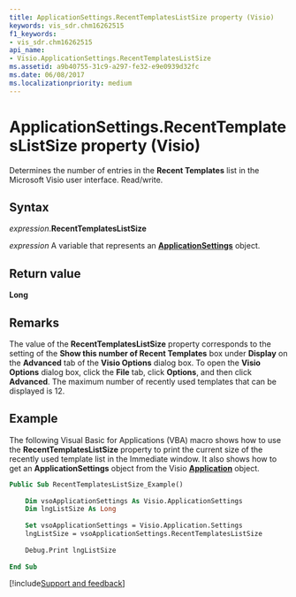 ```yaml
---
title: ApplicationSettings.RecentTemplatesListSize property (Visio)
keywords: vis_sdr.chm16262515
f1_keywords:
- vis_sdr.chm16262515
api_name:
- Visio.ApplicationSettings.RecentTemplatesListSize
ms.assetid: a9b40755-31c9-a297-fe32-e9e0939d32fc
ms.date: 06/08/2017
ms.localizationpriority: medium
---
```



# ApplicationSettings.RecentTemplatesListSize property (Visio)

Determines the number of entries in the **Recent Templates** list in the Microsoft Visio user interface. Read/write.


## Syntax

_expression_.**RecentTemplatesListSize**

_expression_ A variable that represents an **[ApplicationSettings](Visio.ApplicationSettings.md)** object.


## Return value

 **Long**


## Remarks

The value of the **RecentTemplatesListSize** property corresponds to the setting of the **Show this number of Recent Templates** box under **Display** on the **Advanced** tab of the **Visio Options** dialog box. To open the **Visio Options** dialog box, click the **File** tab, click **Options**, and then click **Advanced**. The maximum number of recently used templates that can be displayed is 12.


## Example

The following Visual Basic for Applications (VBA) macro shows how to use the **RecentTemplatesListSize** property to print the current size of the recently used template list in the Immediate window. It also shows how to get an **ApplicationSettings** object from the Visio **[Application](Visio.Application.md)** object.


```vb
Public Sub RecentTemplatesListSize_Example() 
 
    Dim vsoApplicationSettings As Visio.ApplicationSettings 
    Dim lngListSize As Long 
 
    Set vsoApplicationSettings = Visio.Application.Settings 
    lngListSize = vsoApplicationSettings.RecentTemplatesListSize 
 
    Debug.Print lngListSize 
 
End Sub
```

[!include[Support and feedback](~/includes/feedback-boilerplate.md)]